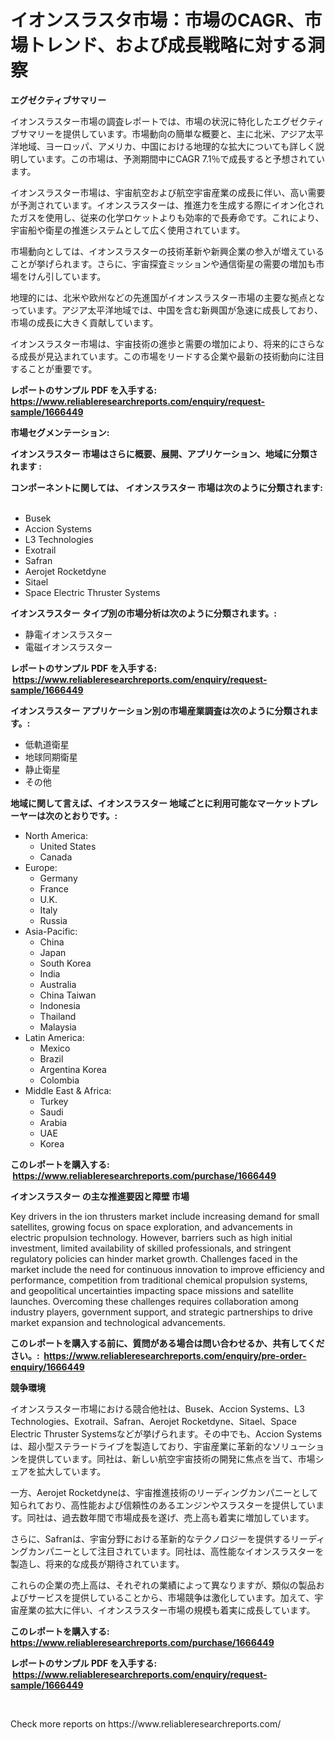 <p><h1>イオンスラスタ市場：市場のCAGR、市場トレンド、および成長戦略に対する洞察</h1></p><p><strong>エグゼクティブサマリー</strong></p>
<p><p>イオンスラスター市場の調査レポートでは、市場の状況に特化したエグゼクティブサマリーを提供しています。市場動向の簡単な概要と、主に北米、アジア太平洋地域、ヨーロッパ、アメリカ、中国における地理的な拡大についても詳しく説明しています。この市場は、予測期間中にCAGR 7.1％で成長すると予想されています。</p><p>イオンスラスター市場は、宇宙航空および航空宇宙産業の成長に伴い、高い需要が予測されています。イオンスラスターは、推進力を生成する際にイオン化されたガスを使用し、従来の化学ロケットよりも効率的で長寿命です。これにより、宇宙船や衛星の推進システムとして広く使用されています。</p><p>市場動向としては、イオンスラスターの技術革新や新興企業の参入が増えていることが挙げられます。さらに、宇宙探査ミッションや通信衛星の需要の増加も市場をけん引しています。</p><p>地理的には、北米や欧州などの先進国がイオンスラスター市場の主要な拠点となっています。アジア太平洋地域では、中国を含む新興国が急速に成長しており、市場の成長に大きく貢献しています。</p><p>イオンスラスター市場は、宇宙技術の進歩と需要の増加により、将来的にさらなる成長が見込まれています。この市場をリードする企業や最新の技術動向に注目することが重要です。</p></p>
<p><strong>レポートのサンプル PDF を入手する: <a href="https://www.reliableresearchreports.com/enquiry/request-sample/1666449">https://www.reliableresearchreports.com/enquiry/request-sample/1666449</a></strong></p>
<p><strong>市場セグメンテーション:</strong></p>
<p><strong> イオンスラスター 市場はさらに概要、展開、アプリケーション、地域に分類されます :</strong></p>
<p><strong>コンポーネントに関しては、 イオンスラスター 市場は次のように分類されます: &nbsp;</strong></p>
<p><ul><li>Busek</li><li>Accion Systems</li><li>L3 Technologies</li><li>Exotrail</li><li>Safran</li><li>Aerojet Rocketdyne</li><li>Sitael</li><li>Space Electric Thruster Systems</li></ul></p>
<p><strong> イオンスラスター タイプ別の市場分析は次のように分類されます。:</strong></p>
<p><ul><li>静電イオンスラスター</li><li>電磁イオンスラスター</li></ul></p>
<p><strong>レポートのサンプル PDF を入手する: &nbsp;<a href="https://www.reliableresearchreports.com/enquiry/request-sample/1666449">https://www.reliableresearchreports.com/enquiry/request-sample/1666449</a></strong></p>
<p><strong> イオンスラスター アプリケーション別の市場産業調査は次のように分類されます。:</strong></p>
<p><ul><li>低軌道衛星</li><li>地球同期衛星</li><li>静止衛星</li><li>その他</li></ul></p>
<p><strong>地域に関して言えば、イオンスラスター 地域ごとに利用可能なマーケットプレーヤーは次のとおりです。:</strong></p>
<p><ul>
    <li>
        North America:
        <ul>
            <li>United States</li>
            <li>Canada</li>
        </ul>
    </li>
    <li>
        Europe:
        <ul>
            <li>Germany</li>
            <li>France</li>
            <li>U.K.</li>
            <li>Italy</li>
            <li>Russia</li>
        </ul>
    </li>
    <li>
        Asia-Pacific:
        <ul>
            <li>China</li>
            <li>Japan</li>
            <li>South Korea</li>
            <li>India</li>
            <li>Australia</li>
            <li>China Taiwan</li>
            <li>Indonesia</li>
            <li>Thailand</li>
            <li>Malaysia</li>
        </ul>
    </li>
    <li>
        Latin America:
        <ul>
            <li>Mexico</li>
            <li>Brazil</li>
            <li>Argentina Korea</li>
            <li>Colombia</li>
        </ul>
    </li>
    <li>
        Middle East & Africa:
        <ul>
            <li>Turkey</li>
            <li>Saudi</li>
            <li>Arabia</li>
            <li>UAE</li>
            <li>Korea</li>
        </ul>
    </li>
    </ul></p>
<p><strong>このレポートを購入する: &nbsp;<a href="https://www.reliableresearchreports.com/purchase/1666449">https://www.reliableresearchreports.com/purchase/1666449</a></strong></p>
<p><strong>イオンスラスター の主な推進要因と障壁 市場</strong></p>
<p><p>Key drivers in the ion thrusters market include increasing demand for small satellites, growing focus on space exploration, and advancements in electric propulsion technology. However, barriers such as high initial investment, limited availability of skilled professionals, and stringent regulatory policies can hinder market growth. Challenges faced in the market include the need for continuous innovation to improve efficiency and performance, competition from traditional chemical propulsion systems, and geopolitical uncertainties impacting space missions and satellite launches. Overcoming these challenges requires collaboration among industry players, government support, and strategic partnerships to drive market expansion and technological advancements.</p></p>
<p><strong>このレポートを購入する前に、質問がある場合は問い合わせるか、共有してください。:&nbsp; <a href="https://www.reliableresearchreports.com/enquiry/pre-order-enquiry/1666449">https://www.reliableresearchreports.com/enquiry/pre-order-enquiry/1666449</a></strong></p>
<p><strong>競争環境</strong></p>
<p><p>イオンスラスター市場における競合他社は、Busek、Accion Systems、L3 Technologies、Exotrail、Safran、Aerojet Rocketdyne、Sitael、Space Electric Thruster Systemsなどが挙げられます。その中でも、Accion Systemsは、超小型ステラードライブを製造しており、宇宙産業に革新的なソリューションを提供しています。同社は、新しい航空宇宙技術の開発に焦点を当て、市場シェアを拡大しています。</p><p>一方、Aerojet Rocketdyneは、宇宙推進技術のリーディングカンパニーとして知られており、高性能および信頼性のあるエンジンやスラスターを提供しています。同社は、過去数年間で市場成長を遂げ、売上高も着実に増加しています。</p><p>さらに、Safranは、宇宙分野における革新的なテクノロジーを提供するリーディングカンパニーとして注目されています。同社は、高性能なイオンスラスターを製造し、将来的な成長が期待されています。</p><p>これらの企業の売上高は、それぞれの業績によって異なりますが、類似の製品およびサービスを提供していることから、市場競争は激化しています。加えて、宇宙産業の拡大に伴い、イオンスラスター市場の規模も着実に成長しています。</p></p>
<p><strong>このレポートを購入する: &nbsp; <a href="https://www.reliableresearchreports.com/purchase/1666449">https://www.reliableresearchreports.com/purchase/1666449</a></strong></p>
<p><strong>レポートのサンプル PDF を入手する: &nbsp;<a href="https://www.reliableresearchreports.com/enquiry/request-sample/1666449">https://www.reliableresearchreports.com/enquiry/request-sample/1666449</a></strong><strong></strong></p>
<p>&nbsp;</p>
<p>Check more reports on https://www.reliableresearchreports.com/</p>